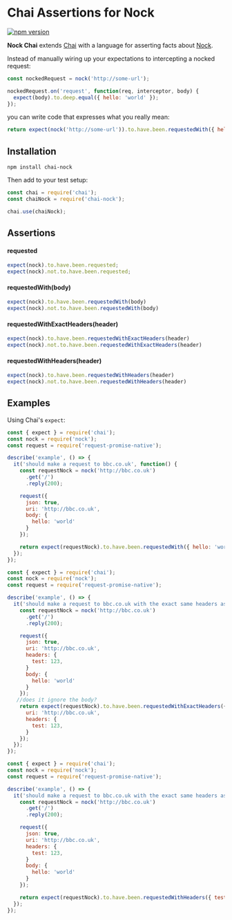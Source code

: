 # Chai Assertions for Nock

[![npm version](https://img.shields.io/npm/v/chai-nock.svg?style=flat)](https://www.npmjs.com/package/chai-nock)

**Nock Chai** extends [Chai](http://chaijs.com/) with a language for asserting facts about [Nock](https://www.npmjs.com/package/nock).

Instead of manually wiring up your expectations to intercepting a nocked request:

```javascript
const nockedRequest = nock('http://some-url');

nockedRequest.on('request', function(req, interceptor, body) {
  expect(body).to.deep.equal({ hello: 'world' });
});
```

you can write code that expresses what you really mean:

```javascript
return expect(nock('http://some-url')).to.have.been.requestedWith({ hello: 'world' });
```


## Installation
```npm install chai-nock```

Then add to your test setup:

```javascript
const chai = require('chai');
const chaiNock = require('chai-nock');

chai.use(chaiNock);
```

## Assertions

#### requested
```javascript
expect(nock).to.have.been.requested;
expect(nock).not.to.have.been.requested;
```

#### requestedWith(body)
```javascript
expect(nock).to.have.been.requestedWith(body)
expect(nock).not.to.have.been.requestedWith(body)
```

#### requestedWithExactHeaders(header)
```javascript
expect(nock).to.have.been.requestedWithExactHeaders(header)
expect(nock).not.to.have.been.requestedWithExactHeaders(header)
```

#### requestedWithHeaders(header)
```javascript
expect(nock).to.have.been.requestedWithHeaders(header)
expect(nock).not.to.have.been.requestedWithHeaders(header)
```

## Examples

Using Chai's `expect`:

```javascript
const { expect } = require('chai');
const nock = require('nock');
const request = require('request-promise-native');

describe('example', () => {
  it('should make a request to bbc.co.uk', function() {
    const requestNock = nock('http://bbc.co.uk')
      .get('/')
      .reply(200);

    request({
      json: true,
      uri: 'http://bbc.co.uk',
      body: {
        hello: 'world'
      }
    });

    return expect(requestNock).to.have.been.requestedWith({ hello: 'world' });
  });
});
```

```javascript
const { expect } = require('chai');
const nock = require('nock');
const request = require('request-promise-native');

describe('example', () => {
  it('should make a request to bbc.co.uk with the exact same headers as specified', function() {
    const requestNock = nock('http://bbc.co.uk')
      .get('/')
      .reply(200);

    request({
      json: true,
      uri: 'http://bbc.co.uk',
      headers: {
        test: 123,
      }
      body: {
        hello: 'world'
      }
    });
   //does it ignore the body?
    return expect(requestNock).to.have.been.requestedWithExactHeaders({ json: true,
      uri: 'http://bbc.co.uk',
      headers: {
        test: 123,
      } 
    });
  });
});
```

```javascript
const { expect } = require('chai');
const nock = require('nock');
const request = require('request-promise-native');

describe('example', () => {
  it('should make a request to bbc.co.uk with the exact same headers as specified', function() {
    const requestNock = nock('http://bbc.co.uk')
      .get('/')
      .reply(200);

    request({
      json: true,
      uri: 'http://bbc.co.uk',
      headers: {
        test: 123,
      }
      body: {
        hello: 'world'
      }
    });

    return expect(requestNock).to.have.been.requestedWithHeaders({ test: 123 });
  });
});
```



